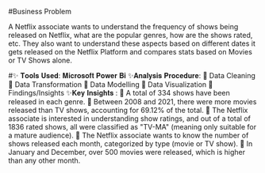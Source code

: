 #Business Problem


A Netflix associate wants to understand the frequency of shows being released on Netflix, what are the popular genres, how are the shows rated, etc. They also want to understand these aspects based on different dates it gets released on the Netflix Platform and compares stats based on Movies or TV Shows alone.

#✨ 𝐓𝐨𝐨𝐥𝐬 𝐔𝐬𝐞𝐝: 𝐌𝐢𝐜𝐫𝐨𝐬𝐨𝐟𝐭 𝐏𝐨𝐰𝐞𝐫 𝐁𝐢
✨𝐀𝐧𝐚𝐥𝐲𝐬𝐢𝐬 𝐏𝐫𝐨𝐜𝐞𝐝𝐮𝐫𝐞:
🍁 Data Cleaning
🍁 Data Transformation
🍁 Data Modelling
🍁 Data Visualization
🍁 Findings/Insights
✨𝐊𝐞𝐲 𝐈𝐧𝐬𝐢𝐠𝐡𝐭𝐬 :
🍁 A total of 334 shows have been released in each genre.
🍁 Between 2008 and 2021, there were more movies released than TV shows, accounting for 69.12% of the total.
🍁 The Netflix associate is interested in understanding show ratings, and out of a total of 1836 rated shows, all were classified as "TV-MA" (meaning only suitable for a mature audience).
🍁 The Netflix associate wants to know the number of shows released each month, categorized by type (movie or TV show).
🍁 In January and December, over 500 movies were released, which is higher than any other month.
